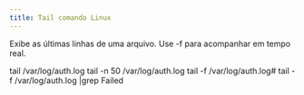 ```yaml
---
title: Tail comando Linux
---
```

Exibe as últimas linhas de uma arquivo. Use -f para acompanhar em tempo real.

 tail /var/log/auth.log
 tail -n 50 /var/log/auth.log
 tail -f /var/log/auth.log# tail -f /var/log/auth.log |grep Failed

